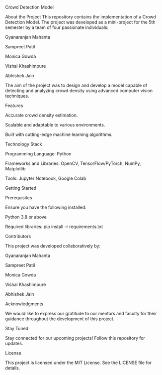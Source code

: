 Crowd Detection Model


About the Project
This repository contains the implementation of a Crowd Detection Model. The project was developed as a mini-project for the 5th semester by a team of four passionate individuals:

Gyanaranjan Mahanta

Sampreet Patil

Monica Gowda

Vishal Khashimpure

Abhishek Jain

The aim of the project was to design and develop a model capable of detecting and analyzing crowd density using advanced computer vision techniques.



Features

Accurate crowd density estimation.

Scalable and adaptable to various environments.

Built with cutting-edge machine learning algorithms.

Technology Stack

Programming Language: Python

Frameworks and Libraries: OpenCV, TensorFlow/PyTorch, NumPy, Matplotlib

Tools: Jupyter Notebook, Google Colab



Getting Started


Prerequisites

Ensure you have the following installed:

Python 3.8 or above

Required libraries: pip install -r requirements.txt

Contributors

This project was developed collaboratively by:

Gyanaranjan Mahanta

Sampreet Patil

Monica Gowda

Vishal Khashimpure

Abhishek Jain

Acknowledgments

We would like to express our gratitude to our mentors and faculty for their guidance throughout the development of this project.

Stay Tuned

Stay connected for our upcoming projects! Follow this repository for updates.

License

This project is licensed under the MIT License. See the LICENSE file for details.
